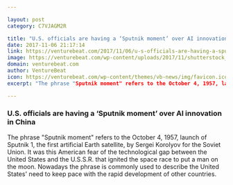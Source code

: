 ```yaml
---

layout: post
category: C7VJAGM2R

title: "U.S. officials are having a ‘Sputnik moment’ over AI innovation in China"
date: 2017-11-06 21:17:14
link: https://venturebeat.com/2017/11/06/u-s-officials-are-having-a-sputnik-moment-over-ai-innovation-in-china/
image: https://venturebeat.com/wp-content/uploads/2017/11/shutterstock_383756191-e1509948484427.jpg?fit=780%2C520&strip=all
domain: venturebeat.com
author: VentureBeat
icon: https://venturebeat.com/wp-content/themes/vb-news/img/favicon.ico
excerpt: "The phrase "Sputnik moment" refers to the October 4, 1957, launch of Sputnik 1, the first artificial Earth satellite, by Sergei Korolyov for the Soviet Union. It was this American fear of the technological gap between the United States and the U.S.S.R. that ignited the space race to put a man on the moon. Nowadays the phrase is commonly used to describe the United States' need to keep pace with the rapid development of other countries."

---
```


### U.S. officials are having a ‘Sputnik moment’ over AI innovation in China

The phrase "Sputnik moment" refers to the October 4, 1957, launch of Sputnik 1, the first artificial Earth satellite, by Sergei Korolyov for the Soviet Union. It was this American fear of the technological gap between the United States and the U.S.S.R. that ignited the space race to put a man on the moon. Nowadays the phrase is commonly used to describe the United States' need to keep pace with the rapid development of other countries.
